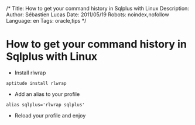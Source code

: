 /*
Title: How to get your command history in Sqlplus with Linux
Description: 
Author: Sébastien Lucas
Date: 2011/05/19
Robots: noindex,nofollow
Language: en
Tags: oracle,tips
*/
# How to get your command history in Sqlplus with Linux

*	Install rlwrap
```
aptitude install rlwrap
```

*	Add an alias to your profile
```
alias sqlplus='rlwrap sqlplus'
```

*	Reload your profile and enjoy








